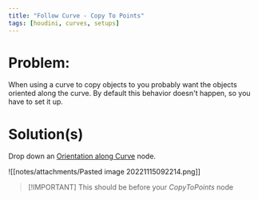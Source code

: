 ```yaml
---
title: "Follow Curve - Copy To Points"
tags: [houdini, curves, setups]
---
```


# Problem:
When using a curve to copy objects to you probably want the objects oriented along the curve. By default this behavior doesn't happen, so you have to set it up.


# Solution(s)

Drop down an [Orientation along Curve](https://www.sidefx.com/docs/houdini/nodes/sop/orientalongcurve.html) node. 

![[notes/attachments/Pasted image 20221115092214.png]]

>[!IMPORTANT] This should be before your *CopyToPoints* node


